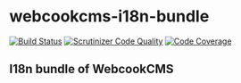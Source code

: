 # webcookcms-i18n-bundle

[![Build Status](https://travis-ci.org/ufik/webcookcms-i18n-bundle.svg?branch=master)](https://travis-ci.org/ufik/webcookcms-i18n-bundle)
[![Scrutinizer Code Quality](https://scrutinizer-ci.com/g/ufik/webcookcms-i18n-bundle/badges/quality-score.png?b=master)](https://scrutinizer-ci.com/g/ufik/webcookcms-i18n-bundle/?branch=master)
[![Code Coverage](https://scrutinizer-ci.com/g/ufik/webcookcms-i18n-bundle/badges/coverage.png?b=master)](https://scrutinizer-ci.com/g/ufik/webcookcms-i18n-bundle/?branch=master)

I18n bundle of WebcookCMS
---


